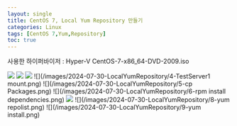 ```yaml
---
layout: single
title: CentOS 7, Local Yum Repository 만들기
categories: Linux
tags: [CentOS 7,Yum,Repository]
toc: true
---
```

사용한 하이퍼바이저 : Hyper-V
CentOS-7-x86_64-DVD-2009.iso

![](/images/2024-07-30-LocalYumRepository/1-HyperV.png)
![](/images/2024-07-30-LocalYumRepository/2-ServerSetting.png)
![](/images/2024-07-30-LocalYumRepository/3-ServerSetting.png)
![](/images/2024-07-30-LocalYumRepository/4-TestServer1 mount.png)
![](/images/2024-07-30-LocalYumRepository/5-cp Packages.png)
![](/images/2024-07-30-LocalYumRepository/6-rpm install dependencies.png)
![](/images/2024-07-30-LocalYumRepository/7-createrepo.png)
![](/images/2024-07-30-LocalYumRepository/8-yum repolist.png)
![](/images/2024-07-30-LocalYumRepository/9-yum install.png)
